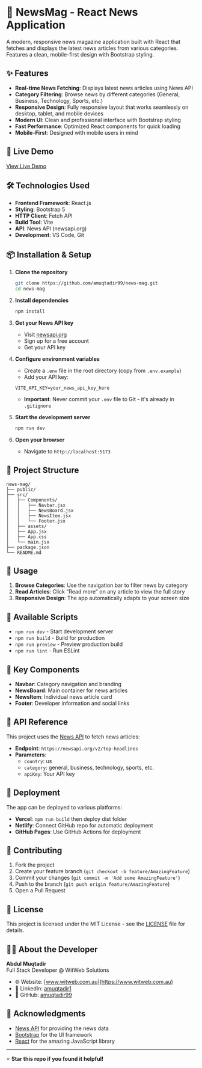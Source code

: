 # 📰 NewsMag - React News Application

A modern, responsive news magazine application built with React that fetches and displays the latest news articles from various categories. Features a clean, mobile-first design with Bootstrap styling.

## ✨ Features

- **Real-time News Fetching**: Displays latest news articles using News API
- **Category Filtering**: Browse news by different categories (General, Business, Technology, Sports, etc.)
- **Responsive Design**: Fully responsive layout that works seamlessly on desktop, tablet, and mobile devices
- **Modern UI**: Clean and professional interface with Bootstrap styling
- **Fast Performance**: Optimized React components for quick loading
- **Mobile-First**: Designed with mobile users in mind

## 🚀 Live Demo

[View Live Demo](https://your-demo-link.com)

## 🛠️ Technologies Used

- **Frontend Framework**: React.js
- **Styling**: Bootstrap 5
- **HTTP Client**: Fetch API
- **Build Tool**: Vite
- **API**: News API (newsapi.org)
- **Development**: VS Code, Git

## 📦 Installation & Setup

1. **Clone the repository**
   ```bash
   git clone https://github.com/amuqtadir99/news-mag.git
   cd news-mag
   ```

2. **Install dependencies**
   ```bash
   npm install
   ```

3. **Get your News API key**
   - Visit [newsapi.org](https://newsapi.org/)
   - Sign up for a free account
   - Get your API key

4. **Configure environment variables**
   - Create a `.env` file in the root directory (copy from `.env.example`)
   - Add your API key:
   ```
   VITE_API_KEY=your_news_api_key_here
   ```
   - **Important**: Never commit your `.env` file to Git - it's already in `.gitignore`

5. **Start the development server**
   ```bash
   npm run dev
   ```

6. **Open your browser**
   - Navigate to `http://localhost:5173`

## 📁 Project Structure

```
news-mag/
├── public/
├── src/
│   ├── Components/
│   │   ├── Navbar.jsx
│   │   ├── NewsBoard.jsx
│   │   ├── NewsItem.jsx
│   │   └── Footer.jsx
│   ├── assets/
│   ├── App.jsx
│   ├── App.css
│   └── main.jsx
├── package.json
└── README.md
```

## 🎯 Usage

1. **Browse Categories**: Use the navigation bar to filter news by category
2. **Read Articles**: Click "Read more" on any article to view the full story
3. **Responsive Design**: The app automatically adapts to your screen size

## 🔧 Available Scripts

- `npm run dev` - Start development server
- `npm run build` - Build for production
- `npm run preview` - Preview production build
- `npm run lint` - Run ESLint

## 🌟 Key Components

- **Navbar**: Category navigation and branding
- **NewsBoard**: Main container for news articles
- **NewsItem**: Individual news article card
- **Footer**: Developer information and social links


## 🔗 API Reference

This project uses the [News API](https://newsapi.org/) to fetch news articles:

- **Endpoint**: `https://newsapi.org/v2/top-headlines`
- **Parameters**: 
  - `country`: us
  - `category`: general, business, technology, sports, etc.
  - `apiKey`: Your API key

## 🚀 Deployment

The app can be deployed to various platforms:

- **Vercel**: `npm run build` then deploy dist folder
- **Netlify**: Connect GitHub repo for automatic deployment
- **GitHub Pages**: Use GitHub Actions for deployment

## 🤝 Contributing

1. Fork the project
2. Create your feature branch (`git checkout -b feature/AmazingFeature`)
3. Commit your changes (`git commit -m 'Add some AmazingFeature'`)
4. Push to the branch (`git push origin feature/AmazingFeature`)
5. Open a Pull Request

## 📄 License

This project is licensed under the MIT License - see the [LICENSE](LICENSE) file for details.

## 👨‍💻 About the Developer

**Abdul Muqtadir**  
Full Stack Developer @ WitWeb Solutions

- 🌐 Website: [www.witweb.com.au](https://www.witweb.com.au)
- 💼 LinkedIn: [amuqtadir1](https://www.linkedin.com/in/amuqtadir1/)
- 📧 GitHub: [amuqtadir99](https://github.com/amuqtadir99)

## 🙏 Acknowledgments

- [News API](https://newsapi.org/) for providing the news data
- [Bootstrap](https://getbootstrap.com/) for the UI framework
- [React](https://reactjs.org/) for the amazing JavaScript library

---

⭐ **Star this repo if you found it helpful!**